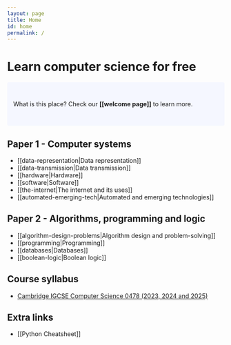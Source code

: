 ```yaml
---
layout: page
title: Home
id: home
permalink: /
---
```


# Learn computer science for free

<p style="padding: 3em 1em; background: #f5f7ff; border-radius: 4px;">
  What is this place? Check our <span style="font-weight: bold">[[welcome page]]</span> to learn more.
</p>

## Paper 1 - Computer systems

- [[data-representation|Data representation]]
- [[data-transmission|Data transmission]]
- [[hardware|Hardware]]
- [[software|Software]]
- [[the-internet|The internet and its uses]]
- [[automated-emerging-tech|Automated and emerging technologies]]

## Paper 2 - Algorithms, programming and logic

- [[algorithm-design-problems|Algorithm design and problem-solving]]
- [[programming|Programming]]
- [[databases|Databases]]
- [[boolean-logic|Boolean logic]]

## Course syllabus

- [Cambridge IGCSE Computer Science 0478 (2023, 2024 and 2025)](/assets/pdf/IGCSE%20Computer%20Science%20Syllabus.pdf)

## Extra links

- [[Python Cheatsheet]]
